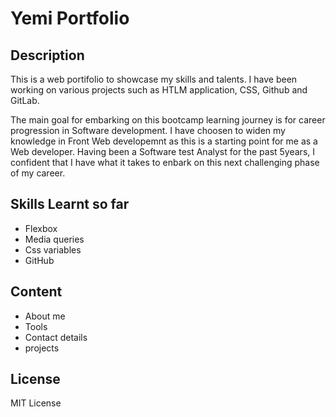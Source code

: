 #  Yemi Portfolio

## Description 

This is a web portifolio to showcase my skills and talents. I have been working on various projects such as HTLM application, CSS, Github and  GitLab. 

 The main goal for embarking on this bootcamp learning journey is for career progression in Software development. I have choosen to widen my knowledge in Front Web developemnt as this is a starting point for me as a  Web developer. Having been a Software test Analyst for the past 5years, I confident that I have what it takes to enbark on this next challenging  phase of my career. 


## Skills Learnt so far
* Flexbox
* Media queries 
* Css variables
* GitHub 

## Content
* About me
* Tools 
* Contact details
* projects

## License
MIT License